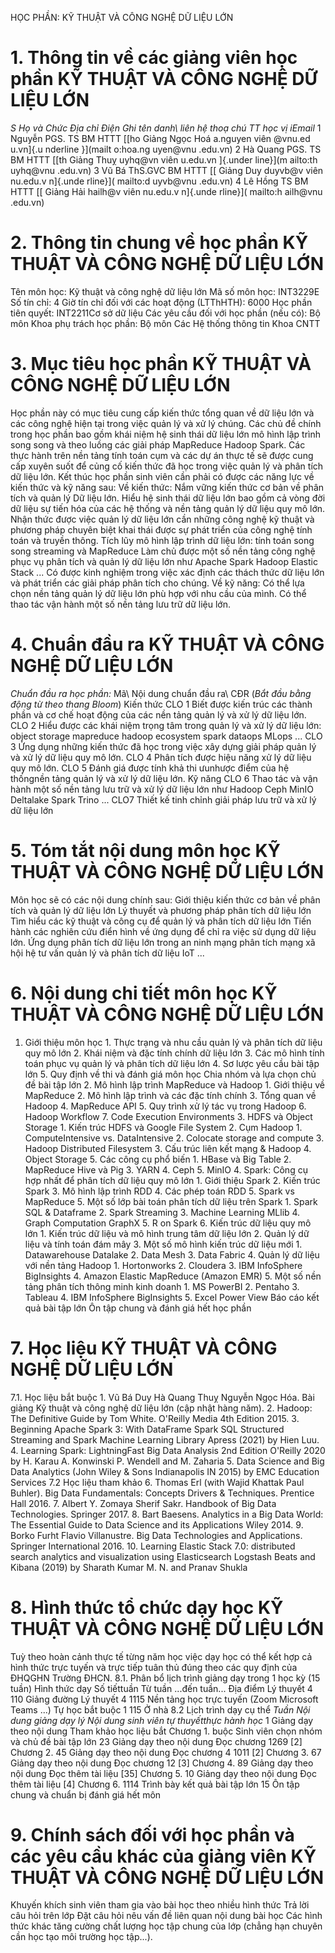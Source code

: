 HỌC PHẦN: KỸ THUẬT VÀ CÔNG NGHỆ DỮ LIỆU LỚN 
# 1. Thông tin về các giảng viên học phần KỸ THUẬT VÀ CÔNG NGHỆ DỮ LIỆU LỚN 
*S* *Họ và *Chức *Địa chỉ *Điện *Ghi tên* danh\ liên hệ* thoạ chú* *TT* học vị* iEmail* 
1 Nguyễn PGS. TS BM HTTT [[ho Giảng Ngọc Hoá a.nguyen viên \@vnu.ed u.vn]{.u nderline }](mailt o:hoa.ng uyen@vnu .edu.vn) 
2 Hà Quang PGS. TS BM HTTT [[th Giảng Thuỵ uyhq\@vn viên u.edu.vn ]{.under line}](m ailto:th uyhq@vnu .edu.vn) 
3 Vũ Bá ThS.GVC BM HTTT [[ Giảng Duy duyvb\@v viên nu.edu.v n]{.unde rline}]( mailto:d uyvb@vnu .edu.vn) 
4 Lê Hồng TS BM HTTT [[ Giảng Hải hailh\@v viên nu.edu.v n]{.unde rline}]( mailto:h ailh@vnu .edu.vn) 
# 2. Thông tin chung về học phần KỸ THUẬT VÀ CÔNG NGHỆ DỮ LIỆU LỚN 
Tên môn học: Kỹ thuật và công nghệ dữ liệu lớn Mã số môn học: INT3229E Số tín chỉ: 4 Giờ tín chỉ đối với các hoạt động (LTThHTH): 6000 Học phần tiên quyết: INT2211Cơ sở dữ liệu Các yêu cầu đối với học phần (nếu có): Bộ môn Khoa phụ trách học phần: Bộ môn Các Hệ thống thông tin Khoa CNTT 
# 3. Mục tiêu học phần KỸ THUẬT VÀ CÔNG NGHỆ DỮ LIỆU LỚN 
Học phần này có mục tiêu cung cấp kiến thức tổng quan về dữ liệu lớn và các công nghệ hiện tại trong việc quản lý và xử lý chúng. Các chủ đề chính trong học phần bao gồm khái niệm hệ sinh thái dữ liệu lớn mô hình lập trình song song và theo luồng các giải pháp MapReduce Hadoop Spark. Các thực hành trên nền tảng tính toán cụm và các dự án thực tế sẽ được cung cấp xuyên suốt để củng cố kiến thức đã học trong việc quản lý và phân tích dữ liệu lớn. Kết thúc học phần sinh viên cần phải có được các năng lực về kiến thức và kỹ năng sau: Về kiến thức: Nắm vững kiến thức cơ bản về phân tích và quản lý Dữ liệu lớn. Hiểu hệ sinh thái dữ liệu lớn bao gồm cả vòng đời dữ liệu sự tiến hóa của các hệ thống và nền tảng quản lý dữ liệu quy mô lớn. Nhận thức được việc quản lý dữ liệu lớn cần những công nghệ kỹ thuật và phương pháp chuyên biệt khai thái được sự phát triển của công nghệ tính toán và truyền thông. Tích lũy mô hình lập trình dữ liệu lớn: tính toán song song streaming và MapReduce Làm chủ được một số nền tảng công nghệ phục vụ phân tích và quản lý dữ liệu lớn như Apache Spark Hadoop Elastic Stack ... Có được kinh nghiệm trong việc xác định các thách thức dữ liệu lớn và phát triển các giải pháp phân tích cho chúng. Về kỹ năng: Có thể lựa chọn nền tảng quản lý dữ liệu lớn phù hợp với nhu cầu của mình. Có thể thao tác vận hành một số nền tảng lưu trữ dữ liệu lớn.
# 4. Chuẩn đầu ra KỸ THUẬT VÀ CÔNG NGHỆ DỮ LIỆU LỚN 
*Chuẩn đầu ra học phần:* Mã\ Nội dung chuẩn đầu ra\ CĐR (*Bắt đầu bằng động từ theo thang Bloom*) Kiến thức CLO 1 Biết được kiến trúc các thành phần và cơ chế hoạt động của các nền tảng quản lý và xử lý dữ liệu lớn. CLO 2 Hiểu được các khái niệm trọng tâm trong quản lý và xử lý dữ liệu lớn: object storage mapreduce hadoop ecosystem spark dataops MLops ... CLO 3 Ứng dụng những kiến thức đã học trong việc xây dựng giải pháp quản lý và xử lý dữ liệu quy mô lớn. CLO 4 Phân tích được hiệu năng xử lý dữ liệu quy mô lớn. CLO 5 Đánh giá được tính khả thi ưunhược điểm của hệ thốngnền tảng quản lý và xử lý dữ liệu lớn. Kỹ năng CLO 6 Thao tác và vận hành một số nền tảng lưu trữ và xử lý dữ liệu lớn như Hadoop Ceph MinIO Deltalake Spark Trino ... CLO7 Thiết kế tinh chỉnh giải pháp lưu trữ và xử lý dữ liệu lớn 
# 5. Tóm tắt nội dung môn học KỸ THUẬT VÀ CÔNG NGHỆ DỮ LIỆU LỚN 
Môn học sẽ có các nội dung chính sau: Giới thiệu kiến thức cơ bản về phân tích và quản lý dữ liệu lớn Lý thuyết và phương pháp phân tích dữ liệu lớn Tìm hiểu các kỹ thuật và công cụ để quản lý và phân tích dữ liệu lớn Tiến hành các nghiên cứu điển hình về ứng dụng để chỉ ra việc sử dụng dữ liệu lớn. Ứng dụng phân tích dữ liệu lớn trong an ninh mạng phân tích mạng xã hội hệ tư vấn quản lý và phân tích dữ liệu IoT ... 
# 6. Nội dung chi tiết môn học KỸ THUẬT VÀ CÔNG NGHỆ DỮ LIỆU LỚN 
1. Giới thiệu môn học 1. Thực trạng và nhu cầu quản lý và phân tích dữ liệu quy mô lớn 2. Khái niệm và đặc tính chính dữ liệu lớn 3. Các mô hình tính toán phục vụ quản lý và phân tích dữ liệu lớn 4. Sơ lược yêu cầu bài tập lớn 5. Quy định về thi và đánh giá môn học Chia nhóm và lựa chọn chủ đề bài tập lớn 2. Mô hình lập trình MapReduce và Hadoop 1. Giới thiệu về MapReduce 2. Mô hình lập trình và các đặc tính chính 3. Tổng quan về Hadoop 4. MapReduce API 5. Quy trình xử lý tác vụ trong Hadoop 6. Hadoop Workflow 7. Code Execution Environments 3. HDFS và Object Storage 1. Kiến trúc HDFS và Google File System 2. Cụm Hadoop 1. ComputeIntensive vs. DataIntensive 2. Colocate storage and compute 3. Hadoop Distributed Filesystem 3. Cấu trúc liên kết mạng & Hadoop 4. Object Storage 5. Các công cụ phổ biến 1. HBase và Big Table 2. MapReduce Hive và Pig 3. YARN 4. Ceph 5. MinIO 4. Spark: Công cụ hợp nhất để phân tích dữ liệu quy mô lớn 1. Giới thiệu Spark 2. Kiến trúc Spark 3. Mô hình lập trình RDD 4. Các phép toán RDD 5. Spark vs MapReduce 5. Một số lớp bài toán phân tích dữ liệu trên Spark 1. Spark SQL & Dataframe 2. Spark Streaming 3. Machine Learning MLlib 4. Graph Computation GraphX 5. R on Spark 6. Kiến trúc dữ liệu quy mô lớn 1. Kiến trúc dữ liệu và mô hình trung tâm dữ liệu lớn 2. Quản lý dữ liệu và tính toán đám mây 3. Một số mô hình kiến trúc dữ liệu mới 1. Datawarehouse Datalake 2. Data Mesh 3. Data Fabric 4. Quản lý dữ liệu với nền tảng Hadoop 1. Hortonworks 2. Cloudera 3. IBM InfoSphere BigInsights 4. Amazon Elastic MapReduce (Amazon EMR) 5. Một số nền tảng phân tích thông minh kinh doanh 1. MS PowerBI 2. Pentaho 3. Tableau 4. IBM InfoSphere BigInsights 5. Excel Power View Báo cáo kết quả bài tập lớn Ôn tập chung và đánh giá hết học phần 
# 7. Học liệu KỸ THUẬT VÀ CÔNG NGHỆ DỮ LIỆU LỚN 
7.1. Học liệu bắt buộc 1. Vũ Bá Duy Hà Quang Thuỵ Nguyễn Ngọc Hóa. Bài giảng Kỹ thuật và công nghệ dữ liệu lớn (cập nhật hàng năm). 2. Hadoop: The Definitive Guide by Tom White. O\'Reilly Media 4th Edition 2015. 3. Beginning Apache Spark 3: With DataFrame Spark SQL Structured Streaming and Spark Machine Learning Library Apress (2021) by Hien Luu. 4. Learning Spark: LightningFast Big Data Analysis 2nd Edition O'Reilly 2020 by H. Karau A. Konwinski P. Wendell and M. Zaharia 5. Data Science and Big Data Analytics (John Wiley & Sons Indianapolis IN 2015) by EMC Education Services 7.2 Học liệu tham khảo 6. Thomas Erl (with Wajid Khattak Paul Buhler). Big Data Fundamentals: Concepts Drivers & Techniques. Prentice Hall 2016. 7. Albert Y. Zomaya Sherif Sakr. Handbook of Big Data Technologies. Springer 2017. 8. Bart Baesens. Analytics in a Big Data World: The Essential Guide to Data Science and its Applications Wiley 2014. 9. Borko Furht Flavio Villanustre. Big Data Technologies and Applications. Springer International 2016. 10. Learning Elastic Stack 7.0: distributed search analytics and visualization using Elasticsearch Logstash Beats and Kibana (2019) by Sharath Kumar M. N. and Pranav Shukla 
# 8. Hình thức tổ chức dạy học KỸ THUẬT VÀ CÔNG NGHỆ DỮ LIỆU LỚN 
Tuỳ theo hoàn cảnh thực tế từng năm học việc dạy học có thể kết hợp cả hình thức trực tuyến và trực tiếp tuân thủ đúng theo các quy định của ĐHQGHN Trường ĐHCN. 
8.1. Phân bổ lịch trình giảng dạy trong 1 học kỳ (15 tuần) Hình thức dạy Số tiếttuần Từ tuần ...đến tuần... Địa điểm Lý thuyết 4 110 Giảng đường Lý thuyết 4 1115 Nền tảng học trực tuyến (Zoom Microsoft Teams ...) Tự học bắt buộc 1 115 Ở nhà 8.2 Lịch trình dạy cụ thể *Tuần* *Nội dung giảng dạy lý *Nội dung sinh viên tự thuyếtthực hành* học* 1 Giảng dạy theo nội dung Tham khảo học liệu bắt Chương 1. buộc Sinh viên chọn nhóm và chủ đề bài tập lớn 23 Giảng dạy theo nội dung Đọc chương 1269 \[2\] Chương 2. 45 Giảng dạy theo nội dung Đọc chương 4 1011 \[2\] Chương 3. 67 Giảng dạy theo nội dung Đọc chương 12 \[3\] Chương 4. 89 Giảng dạy theo nội dung Đọc thêm tài liệu \[35\] Chương 5. 10 Giảng dạy theo nội dung Đọc thêm tài liệu \[4\] Chương 6. 1114 Trình bày kết quả bài tập lớn 15 Ôn tập chung và chuẩn bị đánh giá hết môn 
# 9. Chính sách đối với học phần và các yêu cầu khác của giảng viên KỸ THUẬT VÀ CÔNG NGHỆ DỮ LIỆU LỚN 
Khuyến khích sinh viên tham gia vào bài học theo nhiều hình thức Trả lời câu hỏi trên lớp Đặt câu hỏi nêu vấn đề liên quan nội dung bài học Các hình thức khác tăng cường chất lượng học tập chung của lớp (chẳng hạn chuyên cần học tạo môi trường học tập...). 
